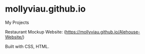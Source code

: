 # mollyviau.github.io
My Projects

Restaurant Mockup Website: (https://mollyviau.github.io/Alehouse-Website/)


Built with CSS, HTML.
